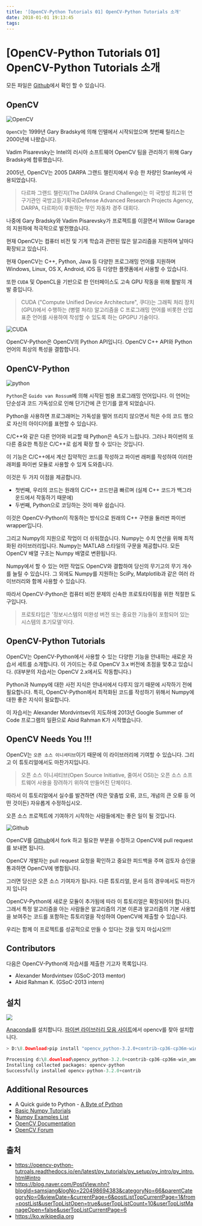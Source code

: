 ```yaml
---
title: '[OpenCV-Python Tutorials 01] OpenCV-Python Tutorials 소개'
date: 2018-01-01 19:13:45
tags:
---
```



# [OpenCV-Python Tutorials 01] OpenCV-Python Tutorials 소개

모든 파일은 [Github](https://github.com/jacegem/OpenCV-Python-Tutorials)에서 확인 할 수 있습니다.

## OpenCV

![OpenCV](http://answers.opencv.org/upfiles/logo_2.png)

`OpenCV`는 1999년 Gary Bradsky에 의해 인텔에서 시작되었으며 첫번째 릴리스는 2000년에 나왔습니다. 

Vadim Pisarevsky는 Intel의 러시아 소프트웨어 OpenCV 팀을 관리하기 위해 Gary Bradsky에 합류했습니다.

2005년, OpenCV는 2005 DARPA 그랜드 챌린지에서 우승 한 차량인 Stanley에 사용되었습니다.

> 다르파 그랜드 챌린지(The DARPA Grand Challenge)는 미 국방성 최고위 연구기관인 국방고등기획국(Defense Advanced Research Projects Agency, DARPA, 다르파)이 후원하는 무인 자동차 경주 대회다.
> 

나중에 Gary Bradsky와 Vadim Pisarevsky가 프로젝트를 이끌면서 Willow Garage의 지원하에 적극적으로 발전했습니다.

현재 OpenCV는 컴퓨터 비전 및 기계 학습과 관련된 많은 알고리즘을 지원하며 날마다 확장되고 있습니다.

현재 OpenCV는 C++, Python, Java 등 다양한 프로그래밍 언어를 지원하며 Windows, Linux, OS X, Android, iOS 등 다양한 플랫폼에서 사용할 수 있습니다.

또한 `CUDA` 및 OpenCL을 기반으로 한 인터페이스도 고속 GPU 작동을 위해 활발히 개발 중입니다.

> CUDA ("Compute Unified Device Architecture", 쿠다)는 그래픽 처리 장치(GPU)에서 수행하는 (병렬 처리) 알고리즘을 C 프로그래밍 언어를 비롯한 산업 표준 언어를 사용하여 작성할 수 있도록 하는 GPGPU 기술이다.

![CUDA](https://goo.gl/L4mxES)

OpenCV-Python은 OpenCV의 Python API입니다. OpenCV C++ API와 Python 언어의 최상의 특성을 결합합니다.

## OpenCV-Python

![python](https://www.raspberrypi.org/documentation/usage/python/images/python-logo.png)

`Python`은 `Guido van Rossum`에 의해 시작된 범용 프로그래밍 언어입니다. 이 언어는 단순성과 코드 가독성으로 인해 단기간에 큰 인기를 끌게 되었습니다.

Python을 사용하면 프로그래머는 가독성을 떨어 뜨리지 않으면서 적은 수의 코드 행으로 자신의 아이디어를 표현할 수 있습니다.

C/C++와 같은 다른 언어와 비교할 때 Python은 속도가 느립니다. 그러나 파이썬의 또 다른 중요한 특징은 C/C++로 쉽게 확장 할 수 있다는 것입니다.

이 기능은 C/C++에서 계산 집약적인 코드를 작성하고 파이썬 래퍼를 작성하여 이러한 래퍼를 파이썬 모듈로 사용할 수 있게 도와줍니다.

이것은 두 가지 이점을 제공합니다. 
- 첫번째, 우리의 코드는 원래의 C/C++ 코드만큼 빠르며 (실제 C++ 코드가 백그라운드에서 작동하기 때문에) 
- 두번째, Python으로 코딩하는 것이 매우 쉽습니다.

이것은 OpenCV-Python이 작동하는 방식으로 원래의 C++ 구현을 둘러싼 파이썬 wrapper입니다.

그리고 Numpy의 지원으로 작업이 더 쉬워졌습니다. Numpy는 수치 연산을 위해 최적화된 라이브러리입니다. Numpy는 MATLAB 스타일의 구문을 제공합니다. 모든 OpenCV 배열 구조는 Numpy 배열로 변환됩니다.

Numpy에서 할 수 있는 어떤 작업도 OpenCV와 결합하여 당신의 무기고의 무기 개수를 늘릴 수 있습니다. 그 외에도 Numpy를 지원하는 SciPy, Matplotlib과 같은 여러 라이브러리와 함께 사용할 수 있습니다.

따라서 OpenCV-Python은 컴퓨터 비전 문제의 신속한 프로토타이핑을 위한 적절한 도구입니다.

> 프로토타입은 '정보시스템의 미완성 버전 또는 중요한 기능들이 포함되어 있는 시스템의 초기모델'이다.

## OpenCV-Python Tutorials

OpenCV는 OpenCV-Python에서 사용할 수 있는 다양한 기능을 안내하는 새로운 자습서 세트를 소개합니다. 이 가이드는 주로 OpenCV 3.x 버전에 초점을 맞추고 있습니다. (대부분의 자습서는 OpenCV 2.x에서도 작동합니다.)

Python과 Numpy에 대한 사전 지식은 안내서에서 다루지 않기 때문에 시작하기 전에 필요합니다. 특히, OpenCV-Python에서 최적화된 코드를 작성하기 위해서 Numpy에 대한 좋은 지식이 필요합니다.

이 자습서는 Alexander Mordvintsev의 지도하에 2013년 Google Summer of Code 프로그램의 일환으로 Abid Rahman K가 시작했습니다.

## OpenCV Needs You !!!

OpenCV는 `오픈 소스 이니셔티브`이기 때문에 이 라이브러리에 기여할 수 있습니다. 그리고 이 튜토리얼에서도 마찬가지입니다.

> 오픈 소스 이니셔티브(Open Source Initiative, 줄여서 OSI)는 오픈 소스 소프트웨어 사용을 장려하기 위하여 만들어진 단체이다.

따라서 이 튜토리얼에서 실수를 발견하면 (작은 맞춤법 오류, 코드, 개념의 큰 오류 등 어떤 것이든) 자유롭게 수정하십시오.

오픈 소스 프로젝트에 기여하기 시작하는 사람들에게는 좋은 일이 될 것입니다. 

![Github](https://githubuniverse.com/assets/img/universe/logo-2017.png)

OpenCV를 [Github](https://github.com/opencv/opencv)에서 fork 하고 필요한 부분을 수정하고 OpenCV에 pull request 를 보내면 됩니다.

OpenCV 개발자는 pull request 요청을 확인하고 중요한 피드백을 주며 검토자 승인을 통과하면 OpenCV에 병합됩니다.

그러면 당신은 오픈 소스 기여자가 됩니다. 다른 튜토리얼, 문서 등의 경우에서도 마찬가지 입니다

OpenCV-Python에 새로운 모듈이 추가됨에 따라 이 튜토리얼은 확장되어야 합니다. 그래서 특정 알고리즘을 아는 사람들은 알고리즘의 기본 이론과 알고리즘의 기본 사용법을 보여주는 코드를 포함하는 튜토리얼을 작성하여 OpenCV에 제출할 수 있습니다.

우리는 함께 이 프로젝트를 성공적으로 만들 수 있다는 것을 잊지 마십시오!!!

## Contributors

다음은 OpenCV-Python에 자습서를 제출한 기고자 목록입니다.

- Alexander Mordvintsev (GSoC-2013 mentor)
- Abid Rahman K. (GSoC-2013 intern)

## 설치

![](https://www.continuum.io/sites/all/themes/continuum/assets/images/logos/logo-horizontal-large.svg)

[Anaconda](https://www.continuum.io/downloads)를 설치합니다.
[파이썬 라이브러리 모음 사이트](http://www.lfd.uci.edu/~gohlke/pythonlibs/)에서 opencv를 찾아 설치합니다. 

```python
> D:\8.Download>pip install "opencv_python-3.2.0+contrib-cp36-cp36m-win_amd64.whl"

Processing d:\8.download\opencv_python-3.2.0+contrib-cp36-cp36m-win_amd64.whl
Installing collected packages: opencv-python
Successfully installed opencv-python-3.2.0+contrib
```

## Additional Resources

- A Quick guide to Python - [A Byte of Python](https://python.swaroopch.com/)
- [Basic Numpy Tutorials](http://scipy.github.io/old-wiki/pages/Tentative_NumPy_Tutorial)
- [Numpy Examples List](http://scipy.github.io/old-wiki/pages/Numpy_Example_List)
- [OpenCV Documentation](http://docs.opencv.org/)
- [OpenCV Forum](http://answers.opencv.org/questions/)


## 출처

- https://opencv-python-tutroals.readthedocs.io/en/latest/py_tutorials/py_setup/py_intro/py_intro.html#intro
- https://blog.naver.com/PostView.nhn?blogId=samsjang&logNo=220498694383&categoryNo=66&parentCategoryNo=0&viewDate=&currentPage=6&postListTopCurrentPage=1&from=postList&userTopListOpen=true&userTopListCount=10&userTopListManageOpen=false&userTopListCurrentPage=6
- https://ko.wikipedia.org

<script src="https://gist.github.com/jacegem/60ce233cf6adaa7a385233e1f164ed13.js"></script>